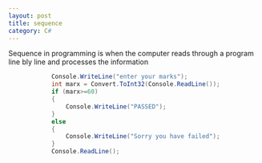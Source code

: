 ```yaml
---
layout: post
title: sequence
category: C#
---
```

Sequence in programming is when the computer reads through a program line bly line and processes the information

```csharp
            Console.WriteLine("enter your marks");
            int marx = Convert.ToInt32(Console.ReadLine());
            if (marx>=60)
            {
                Console.WriteLine("PASSED");
            }
            else
            {
                Console.WriteLine("Sorry you have failed");
            }
            Console.ReadLine();
```
